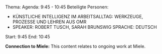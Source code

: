 # 
Thema: 
Agenda: 9:45 - 10:45
Beteiligte Personen:
- KÜNSTLICHE INTELLIGENZ IM ARBEITSALLTAG: WERKZEUGE, PROZESSE UND LEHREN AUS OMR
- SPEAKER: ROBERT TUSCH, SARAH BRUNSWIG SPRACHE: DEUTSCH

Start: 9:45
End: 10:45

**Connection to Miele:** This content relates to ongoing work at Miele.
